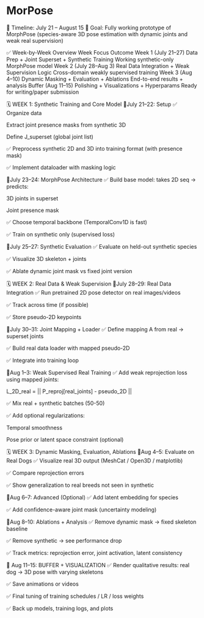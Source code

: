 # MorPose

📅 Timeline: July 21 – August 15
🔧 Goal: Fully working prototype of MorphPose (species-aware 3D pose estimation with dynamic joints and weak real supervision)

✅ Week-by-Week Overview
Week	Focus	Outcome
Week 1 (July 21–27)	Data Prep + Joint Superset + Synthetic Training	Working synthetic-only MorphPose model
Week 2 (July 28–Aug 3)	Real Data Integration + Weak Supervision Logic	Cross-domain weakly supervised training
Week 3 (Aug 4–10)	Dynamic Masking + Evaluation + Ablations	End-to-end results + analysis
Buffer (Aug 11–15)	Polishing + Visualizations + Hyperparams	Ready for writing/paper submission

🗓️ WEEK 1: Synthetic Training and Core Model
📍July 21–22: Setup
✅ Organize data

Extract joint presence masks from synthetic 3D

Define J_superset (global joint list)

✅ Preprocess synthetic 2D and 3D into training format (with presence mask)

✅ Implement dataloader with masking logic

📍July 23–24: MorphPose Architecture
✅ Build base model: takes 2D seq → predicts:

3D joints in superset

Joint presence mask

✅ Choose temporal backbone (TemporalConv1D is fast)

✅ Train on synthetic only (supervised loss)

📍July 25–27: Synthetic Evaluation
✅ Evaluate on held-out synthetic species

✅ Visualize 3D skeleton + joints

✅ Ablate dynamic joint mask vs fixed joint version

🗓️ WEEK 2: Real Data & Weak Supervision
📍July 28–29: Real Data Integration
✅ Run pretrained 2D pose detector on real images/videos

✅ Track across time (if possible)

✅ Store pseudo-2D keypoints

📍July 30–31: Joint Mapping + Loader
✅ Define mapping A from real → superset joints

✅ Build real data loader with mapped pseudo-2D

✅ Integrate into training loop

📍Aug 1–3: Weak Supervised Real Training
✅ Add weak reprojection loss using mapped joints:

L_2D_real = || P_reproj[real_joints] - pseudo_2D ||

✅ Mix real + synthetic batches (50-50)

✅ Add optional regularizations:

Temporal smoothness

Pose prior or latent space constraint (optional)

🗓️ WEEK 3: Dynamic Masking, Evaluation, Ablations
📍Aug 4–5: Evaluate on Real Dogs
✅ Visualize real 3D output (MeshCat / Open3D / matplotlib)

✅ Compare reprojection errors

✅ Show generalization to real breeds not seen in synthetic

📍Aug 6–7: Advanced (Optional)
✅ Add latent embedding for species

✅ Add confidence-aware joint mask (uncertainty modeling)

📍Aug 8–10: Ablations + Analysis
✅ Remove dynamic mask → fixed skeleton baseline

✅ Remove synthetic → see performance drop

✅ Track metrics: reprojection error, joint activation, latent consistency

📅 Aug 11–15: BUFFER + VISUALIZATION
✅ Render qualitative results: real dog → 3D pose with varying skeletons

✅ Save animations or videos

✅ Final tuning of training schedules / LR / loss weights

✅ Back up models, training logs, and plots
